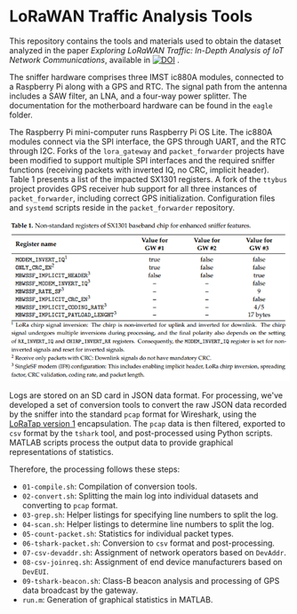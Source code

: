 # LoRaWAN Traffic Analysis Tools

This repository contains the tools and materials used to obtain the dataset analyzed in the paper *Exploring LoRaWAN Traffic: In-Depth Analysis of IoT Network Communications*, available in [![DOI](https://zenodo.org/badge/DOI/10.5281/zenodo.7919213.svg)](https://doi.org/10.5281/zenodo.7919213)
.

The sniffer hardware comprises three IMST ic880A modules, connected to a Raspberry Pi along with a GPS and RTC. The signal path from the antenna includes a SAW filter, an LNA, and a four-way power splitter. The documentation for the motherboard hardware can be found in the `eagle` folder.

The Raspberry Pi mini-computer runs Raspberry Pi OS Lite. The ic880A modules connect via the SPI interface, the GPS through UART, and the RTC through I2C. Forks of the `lora_gateway` and `packet_forwarder` projects have been modified to support multiple SPI interfaces and the required sniffer functions (receiving packets with inverted IQ, no CRC, implicit header). Table 1 presents a list of the impacted SX1301 registers. A fork of the `ttybus` project provides GPS receiver hub support for all three instances of `packet_forwarder`, including correct GPS initialization. Configuration files and `systemd` scripts reside in the `packet_forwarder` repository.

![Table 1](registers.png)

Logs are stored on an SD card in JSON data format. For processing, we've developed a set of conversion tools to convert the raw JSON data recorded by the sniffer into the standard `pcap` format for Wireshark, using the [LoRaTap version 1](https://github.com/eriknl/LoRaTap) encapsulation. The `pcap` data is then filtered, exported to `csv` format by the `tshark` tool, and post-processed using Python scripts. MATLAB scripts process the output data to provide graphical representations of statistics.

Therefore, the processing follows these steps:

* `01-compile.sh`: Compilation of conversion tools.
* `02-convert.sh`: Splitting the main log into individual datasets and converting to `pcap` format.
* `03-grep.sh`: Helper listings for specifying line numbers to split the log.
* `04-scan.sh`: Helper listings to determine line numbers to split the log.
* `05-count-packet.sh`: Statistics for individual packet types.
* `06-tshark-packet.sh`: Conversion to `csv` format and post-processing.
* `07-csv-devaddr.sh`: Assignment of network operators based on `DevAddr`.
* `08-csv-joinreq.sh`: Assignment of end device manufacturers based on `DevEUI`.
* `09-tshark-beacon.sh`: Class-B beacon analysis and processing of GPS data broadcast by the gateway.
* `run.m`: Generation of graphical statistics in MATLAB.

